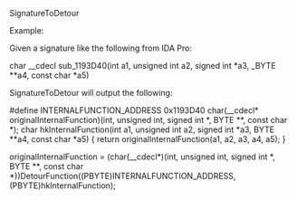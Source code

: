 SignatureToDetour

Example:

Given a signature like the following from IDA Pro: 

char __cdecl sub_1193D40(int a1, unsigned int a2, signed int *a3, _BYTE **a4, const char *a5)

SignatureToDetour will output the following:

#define INTERNALFUNCTION_ADDRESS 0x1193D40
char(__cdecl* originalInternalFunction)(int, unsigned int, signed int *, BYTE **, const char *);
char hkInternalFunction(int a1,  unsigned int a2,  signed int *a3,  BYTE **a4,  const char *a5)
{
    return originalInternalFunction(a1, a2, a3, a4, a5);
}

originalInternalFunction = (char(__cdecl*)(int, unsigned int, signed int *, BYTE **, const char *))DetourFunction((PBYTE)INTERNALFUNCTION_ADDRESS, (PBYTE)hkInternalFunction);